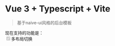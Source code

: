 # Vue 3 + Typescript + Vite

> 基于naive-ui风格的后台模板

现在支持的功能是：  
<input type='checkbox' disabled checked>多布局切换</checkout>

